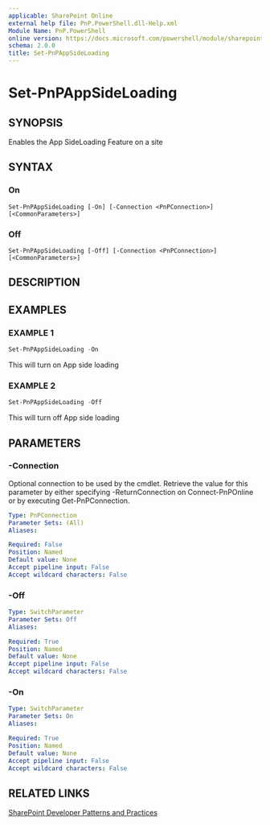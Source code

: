 ```yaml
---
applicable: SharePoint Online
external help file: PnP.PowerShell.dll-Help.xml
Module Name: PnP.PowerShell
online version: https://docs.microsoft.com/powershell/module/sharepoint-pnp/set-pnpappsideloading
schema: 2.0.0
title: Set-PnPAppSideLoading
---
```


# Set-PnPAppSideLoading

## SYNOPSIS
Enables the App SideLoading Feature on a site

## SYNTAX

### On
```
Set-PnPAppSideLoading [-On] [-Connection <PnPConnection>] [<CommonParameters>]
```

### Off
```
Set-PnPAppSideLoading [-Off] [-Connection <PnPConnection>] [<CommonParameters>]
```

## DESCRIPTION

## EXAMPLES

### EXAMPLE 1
```powershell
Set-PnPAppSideLoading -On
```

This will turn on App side loading

### EXAMPLE 2
```powershell
Set-PnPAppSideLoading -Off
```

This will turn off App side loading

## PARAMETERS

### -Connection
Optional connection to be used by the cmdlet. Retrieve the value for this parameter by either specifying -ReturnConnection on Connect-PnPOnline or by executing Get-PnPConnection.

```yaml
Type: PnPConnection
Parameter Sets: (All)
Aliases:

Required: False
Position: Named
Default value: None
Accept pipeline input: False
Accept wildcard characters: False
```

### -Off

```yaml
Type: SwitchParameter
Parameter Sets: Off
Aliases:

Required: True
Position: Named
Default value: None
Accept pipeline input: False
Accept wildcard characters: False
```

### -On

```yaml
Type: SwitchParameter
Parameter Sets: On
Aliases:

Required: True
Position: Named
Default value: None
Accept pipeline input: False
Accept wildcard characters: False
```

## RELATED LINKS

[SharePoint Developer Patterns and Practices](https://aka.ms/sppnp)